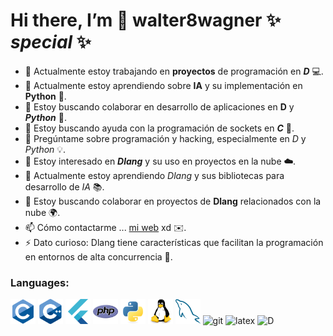 # Hi there, I’m 👋 **walter8wagner**  ✨ _special_ ✨

- 🔭 Actualmente estoy trabajando en **proyectos** de programación en ***D*** 💻.
- 🌱 Actualmente estoy aprendiendo sobre **IA** y su implementación en **Python** 🤖.
- 👯 Estoy buscando colaborar en desarrollo de aplicaciones en **D** y ***Python*** 🤝.
- 🤔 Estoy buscando ayuda con la programación de sockets en ***C*** 🔌.
- 💬 Pregúntame sobre programación y hacking, especialmente en *D* y *Python* 💡.
- 👀 Estoy interesado en ***Dlang*** y su uso en proyectos en la nube **☁️**.
- 🌱 Actualmente estoy aprendiendo *Dlang* y sus bibliotecas para desarrollo de *IA* 📚.
- 💞️ Estoy buscando colaborar en proyectos de **Dlang** relacionados con la nube 🌍.
- 📫 Cómo contactarme ... [mi web](https://alinarov.github.io/) xd ✉️.
- ⚡ Dato curioso: Dlang tiene características que facilitan la programación en entornos de alta concurrencia 🚀.
<!--
 repository because its `README.md` (this file) appears on your GitHub profile.

Here are some ideas to get you started:

  -->
<h3 align="left">Languages:</h3>
<p align="left">
<img src="https://raw.githubusercontent.com/devicons/devicon/master/icons/c/c-original.svg" alt="c" width="40" height="40"/>
<img src="https://raw.githubusercontent.com/devicons/devicon/master/icons/cplusplus/cplusplus-original.svg" alt="cplusplus" width="40" height="40"/>
<img src="https://raw.githubusercontent.com/devicons/devicon/master/icons/flutter/flutter-original.svg" alt="flutter" width="40" height="40"/>
<img src="https://raw.githubusercontent.com/devicons/devicon/master/icons/php/php-original.svg" alt="php" width="40" height="40"/>
<img src="https://raw.githubusercontent.com/devicons/devicon/1119b9f84c0290e0f0b38982099a2bd027a48bf1/icons/python/python-original.svg" alt="python" width="40" height="40"/>
<img src="https://raw.githubusercontent.com/devicons/devicon/master/icons/linux/linux-original.svg" alt="linux" width="40" height="40"/>
<img src="https://github.com/devicons/devicon/blob/master/icons/mysql/mysql-original.svg" alt="mysql" width="40" height="40"/>
<img src="https://www.vectorlogo.zone/logos/git-scm/git-scm-icon.svg" alt="git" width="40" height="40"/>
<img src="https://images.ctfassets.net/gt6dp23g0g38/6GTi78BuMxrv2VPtvpgcby/42b2ef53b0a4116fc53835f720b63312/d.jpg" alt="latex" width="40" height="40"/>
<img src="https://www.saashub.com/images/app/service_logos/10/ca7d1ad40fec/large.png?1529502024" alt="D" width="40" height="40"/>
</p>
